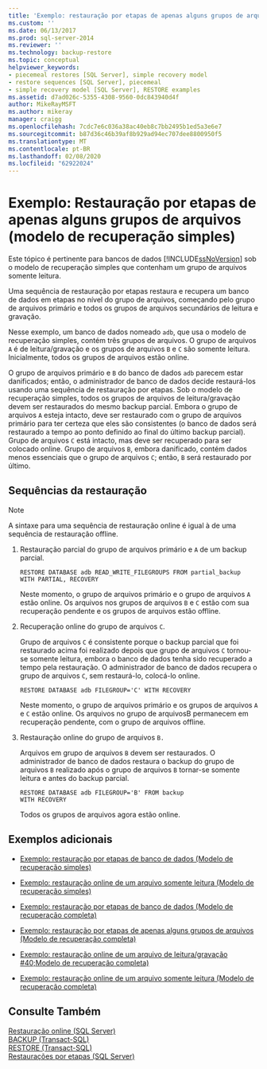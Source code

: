 ```yaml
---
title: 'Exemplo: restauração por etapas de apenas alguns grupos de arquivos (modelo de recuperação simples) | Microsoft Docs'
ms.custom: ''
ms.date: 06/13/2017
ms.prod: sql-server-2014
ms.reviewer: ''
ms.technology: backup-restore
ms.topic: conceptual
helpviewer_keywords:
- piecemeal restores [SQL Server], simple recovery model
- restore sequences [SQL Server], piecemeal
- simple recovery model [SQL Server], RESTORE examples
ms.assetid: d7ad026c-5355-4308-9560-0dc843940d4f
author: MikeRayMSFT
ms.author: mikeray
manager: craigg
ms.openlocfilehash: 7cdc7e6c036a38ac40eb8c7bb2495b1ed5a3e6e7
ms.sourcegitcommit: b87d36c46b39af8b929ad94ec707dee8800950f5
ms.translationtype: MT
ms.contentlocale: pt-BR
ms.lasthandoff: 02/08/2020
ms.locfileid: "62922024"
---
```

# <a name="example-piecemeal-restore-of-only-some-filegroups-simple-recovery-model"></a>Exemplo: Restauração por etapas de apenas alguns grupos de arquivos (modelo de recuperação simples)
  Este tópico é pertinente para bancos de dados [!INCLUDE[ssNoVersion](../../includes/ssnoversion-md.md)] sob o modelo de recuperação simples que contenham um grupo de arquivos somente leitura.  
  
 Uma sequência de restauração por etapas restaura e recupera um banco de dados em etapas no nível do grupo de arquivos, começando pelo grupo de arquivos primário e todos os grupos de arquivos secundários de leitura e gravação.  
  
 Nesse exemplo, um banco de dados nomeado `adb`, que usa o modelo de recuperação simples, contém três grupos de arquivos. O grupo de arquivos `A` é de leitura/gravação e os grupos de arquivos `B` e `C` são somente leitura. Inicialmente, todos os grupos de arquivos estão online.  
  
 O grupo de arquivos primário e `B` do banco de dados `adb` parecem estar danificados; então, o administrador de banco de dados decide restaurá-los usando uma sequência de restauração por etapas. Sob o modelo de recuperação simples, todos os grupos de arquivos de leitura/gravação devem ser restaurados do mesmo backup parcial. Embora o grupo de arquivos `A` esteja intacto, deve ser restaurado com o grupo de arquivos primário para ter certeza que eles são consistentes (o banco de dados será restaurado a tempo ao ponto definido ao final do último backup parcial). Grupo de arquivos `C` está intacto, mas deve ser recuperado para ser colocado online. Grupo de arquivos `B`, embora danificado, contém dados menos essenciais que o grupo de arquivos `C`; então, `B` será restaurado por último.  
  
## <a name="restore-sequences"></a>Sequências da restauração  
  
> [!NOTE]  
>  A sintaxe para uma sequência de restauração online é igual à de uma sequência de restauração offline.  
  
1.  Restauração parcial do grupo de arquivos primário e `A` de um backup parcial.  
  
    ```  
    RESTORE DATABASE adb READ_WRITE_FILEGROUPS FROM partial_backup   
    WITH PARTIAL, RECOVERY  
    ```  
  
     Neste momento, o grupo de arquivos primário e o grupo de arquivos `A` estão online. Os arquivos nos grupos de arquivos `B` e `C` estão com sua recuperação pendente e os grupos de arquivos estão offline.  
  
2.  Recuperação online do grupo de arquivos `C`.  
  
     Grupo de arquivos `C` é consistente porque o backup parcial que foi restaurado acima foi realizado depois que grupo de arquivos `C` tornou-se somente leitura, embora o banco de dados tenha sido recuperado a tempo pela restauração. O administrador de banco de dados recupera o grupo de arquivos `C`, sem restaurá-lo, colocá-lo online.  
  
    ```  
    RESTORE DATABASE adb FILEGROUP='C' WITH RECOVERY  
    ```  
  
     Neste momento, o grupo de arquivos primário e os grupos de arquivos `A` e `C` estão online. Os arquivos no grupo de arquivosB permanecem em recuperação pendente, com o grupo de arquivos offline.  
  
3.  Restauração online do grupo de arquivos `B.`  
  
     Arquivos em grupo de arquivos `B` devem ser restaurados. O administrador de banco de dados restaura o backup do grupo de arquivos `B` realizado após o grupo de arquivos `B` tornar-se somente leitura e antes do backup parcial.  
  
    ```  
    RESTORE DATABASE adb FILEGROUP='B' FROM backup   
    WITH RECOVERY  
    ```  
  
     Todos os grupos de arquivos agora estão online.  
  
## <a name="additional-examples"></a>Exemplos adicionais  
  
-   [Exemplo: restauração por etapas de banco de dados &#40;Modelo de recuperação simples&#41;](example-piecemeal-restore-of-database-simple-recovery-model.md)  
  
-   [Exemplo: restauração online de um arquivo somente leitura &#40;Modelo de recuperação simples&#41;](example-online-restore-of-a-read-only-file-simple-recovery-model.md)  
  
-   [Exemplo: restauração por etapas de banco de dados &#40;Modelo de recuperação completa&#41;](example-piecemeal-restore-of-database-full-recovery-model.md)  
  
-   [Exemplo: restauração por etapas de apenas alguns grupos de arquivos &#40;Modelo de recuperação completa&#41;](example-piecemeal-restore-of-only-some-filegroups-full-recovery-model.md)  
  
-   [Exemplo: restauração online de um arquivo de leitura/gravação #40;Modelo de recuperação completa&#41;](example-online-restore-of-a-read-write-file-full-recovery-model.md)  
  
-   [Exemplo: restauração online de um arquivo somente leitura &#40;Modelo de recuperação completa&#41;](example-online-restore-of-a-read-only-file-full-recovery-model.md)  
  
## <a name="see-also"></a>Consulte Também  
 [Restauração online &#40;SQL Server&#41;](online-restore-sql-server.md)   
 [BACKUP &#40;Transact-SQL&#41;](/sql/t-sql/statements/backup-transact-sql)   
 [RESTORE &#40;Transact-SQL&#41;](/sql/t-sql/statements/restore-statements-transact-sql)   
 [Restaurações por etapas &#40;SQL Server&#41;](piecemeal-restores-sql-server.md)  
  
  
